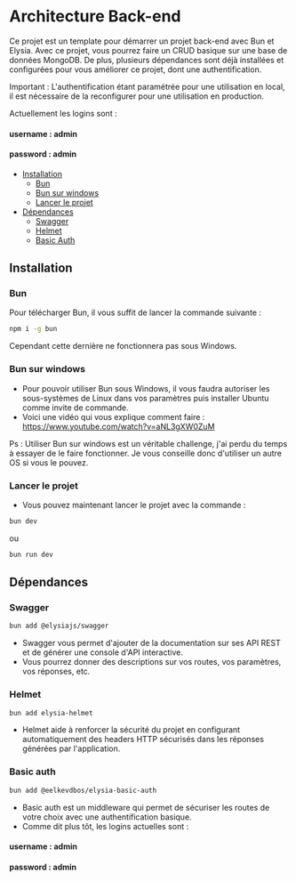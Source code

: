 # Architecture Back-end
Ce projet est un template pour démarrer un projet back-end avec Bun et Elysia. Avec ce projet, vous pourrez faire un CRUD basique sur une base de données MongoDB. 
De plus, plusieurs dépendances sont déjà installées et configurées pour vous améliorer ce projet, dont une authentification.

Important : L'authentification étant paramétrée pour une utilisation en local, il est nécessaire de la reconfigurer pour une utilisation en production.

Actuellement les logins sont :
#### username : admin
#### password : admin


- [Installation](#installation)
    - [Bun](#bun)
    - [Bun sur windows](#bun-sur-windows)
    - [Lancer le projet](#lancer-le-projet)
- [Dépendances](#dépendances)
  - [Swagger](#swagger)
  - [Helmet](#helmet) 
  - [Basic Auth](#basic-auth)



## Installation

### Bun

Pour télécharger Bun, il vous suffit de lancer la commande suivante :
```bash
npm i -g bun
```
Cependant cette dernière ne fonctionnera pas sous Windows.

### Bun sur windows

- Pour pouvoir utiliser Bun sous Windows, il vous faudra autoriser les sous-systèmes de Linux dans vos paramètres puis installer Ubuntu comme invite de commande.
- Voici une vidéo qui vous explique comment faire : https://www.youtube.com/watch?v=aNL3gXW0ZuM

Ps : Utiliser Bun sur windows est un véritable challenge, j'ai perdu du temps à essayer de le faire fonctionner. Je vous conseille donc d'utiliser un autre OS si vous le pouvez.

### Lancer le projet

- Vous pouvez maintenant lancer le projet avec la commande :
```bash
bun dev
```
ou
```bash
bun run dev
```

## Dépendances

### Swagger

```bash
bun add @elysiajs/swagger
```
- Swagger vous permet d'ajouter de la documentation sur ses API REST et de générer une console d'API interactive.
- Vous pourrez donner des descriptions sur vos routes, vos paramètres, vos réponses, etc.

### Helmet

```bash
bun add elysia-helmet
```
- Helmet aide à renforcer la sécurité du projet en configurant automatiquement des headers HTTP sécurisés dans les réponses générées par l'application.

### Basic auth

```bash
bun add @eelkevdbos/elysia-basic-auth
```
- Basic auth est un middleware qui permet de sécuriser les routes de votre choix avec une authentification basique. 
- Comme dit plus tôt, les logins actuelles sont :
#### username : admin
#### password : admin


